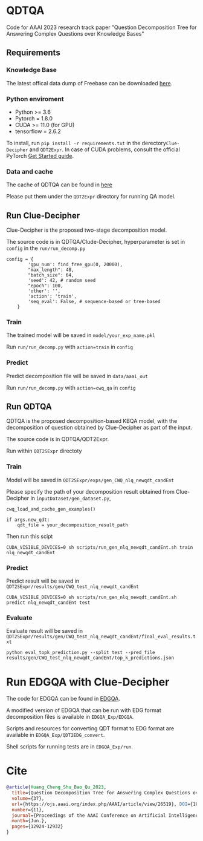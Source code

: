 # QDTQA

Code for AAAI 2023 research track paper "Question Decomposition Tree for Answering Complex Questions over Knowledge
Bases"

## Requirements

### Knowledge Base
The latest offical data dump of Freebase can be downloaded [here](https://developers.google.com/freebase).

### Python enviroment
- Python >= 3.6
- Pytorch = 1.8.0
- CUDA >= 11.0 (for GPU)
- tensorflow = 2.6.2

To install, run ```pip install -r requirements.txt``` in the derectory```Clue-Decipher``` and ```QDT2Expr```. In case of CUDA problems, consult the official PyTorch [Get Started guide](https://pytorch.org/get-started/locally/).

### Data and cache

 
The cache of QDTQA can be found in [here](https://drive.google.com/drive/folders/140smk-HdbtMeI2wcfh-7O82ThNyVqsjW?usp=share_link)

Please put them under the ```QDT2Expr``` directory for running QA model.



## Run Clue-Decipher

Clue-Decipher is the proposed two-stage decomposition model.

The source code is in QDTQA/Clude-Decipher, hyperparameter is set in ```config``` in the ```run/run_decomp.py```

```    
config = {
        'gpu_num': find_free_gpu(0, 20000),
        "max_length": 48,  
        "batch_size": 64,  
        'seed': 42, # random seed
        "epoch": 100,
        'other': '',  
        'action': 'train',  
        'seq_eval': False, # sequence-based or tree-based
    }
```

### Train
The trained model will be saved in ```model/your_exp_name.pkl```

Run ```run/run_decomp.py``` with  ```action=train``` in ```config```

### Predict

Predict decomposition file will be saved in ```data/aaai_out``` 

Run ```run/run_decomp.py``` with  ```action=cwq_qa``` in ```config```



## Run QDTQA


QDTQA is the proposed decomposition-based KBQA model, with the decomposition of question obtained by Clue-Decipher as part of the input.

The source code is in QDTQA/QDT2Expr.  

Run within ```QDT2SExpr``` directoty

### Train 
Model will be saved in ```QDT2SExpr/exps/gen_CWQ_nlq_newqdt_candEnt```

Please specify the path of your decomposition result obtained from Clue-Decipher in ```inputDataset/gen_dataset.py```,

```
cwq_load_and_cache_gen_examples()        

if args.new_qdt:
    qdt_file = your_decomposition_result_path        
```
Then run this scipt
```
CUDA_VISIBLE_DEVICES=0 sh scripts/run_gen_nlq_newqdt_candEnt.sh train nlq_newqdt_candEnt
```

### Predict
Predict result will be saved in  ```QDT2SExpr/results/gen/CWQ_test_nlq_newqdt_candEnt```

```
CUDA_VISIBLE_DEVICES=0 sh scripts/run_gen_nlq_newqdt_candEnt.sh predict nlq_newqdt_candEnt test
```


### Evaluate
Evaluate result will be saved in ```QDT2SExpr/results/gen/CWQ_test_nlq_newqdt_candEnt/final_eval_results.txt```

```
python eval_topk_prediction.py --split test --pred_file results/gen/CWQ_test_nlq_newqdt_candEnt/top_k_predictions.json
```

# Run EDGQA with Clue-Decipher

The code for EDGQA can be found in [EDGQA](https://github.com/HXX97/EDGQA/).


A modified version of EDGQA that can be run with EDG format decomposition files is available in ```EDGQA_Exp/EDGQA```.

Scripts and resources for converting QDT format to EDG format are available in ```EDGQA_Exp/QDT2EDG_convert```. 

Shell scripts for running tests are in ```EDGQA_Exp/run```.


# Cite
```bibtex
@article{Huang_Cheng_Shu_Bao_Qu_2023,
  title={Question Decomposition Tree for Answering Complex Questions over Knowledge Bases},
  volume={37},
  url={https://ojs.aaai.org/index.php/AAAI/article/view/26519}, DOI={10.1609/aaai.v37i11.26519},
  number={11},
  journal={Proceedings of the AAAI Conference on Artificial Intelligence}, author={Huang, Xiang and Cheng, Sitao and Shu, Yiheng and Bao, Yuheng and Qu, Yuzhong},    year={2023},
  month={Jun.},
  pages={12924-12932}
}
```
